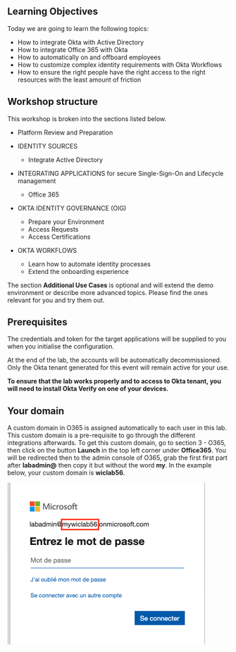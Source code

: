 ## Learning Objectives
Today we are going to learn the following topics: 

- How to integrate Okta with Active Directory
- How to integrate Office 365 with Okta
- How to automatically on and offboard employees
- How to customize complex identity requirements with Okta Workflows
- How to ensure the right people have the right access to the right resources with the least amount of friction

## Workshop structure

This workshop is broken into the sections listed below. 

- Platform Review and Preparation

- IDENTITY SOURCES
    - Integrate Active Directory

- INTEGRATING APPLICATIONS for secure Single-Sign-On and Lifecycle management
    - Office 365

- OKTA IDENTITY GOVERNANCE (OIG)
    - Prepare your Environment
    - Access Requests
    - Access Certifications

- OKTA WORKFLOWS
    - Learn how to automate identity processes
    - Extend the onboarding experience

The section **Additional Use Cases** is optional and will extend the demo environment or describe more advanced topics. Please find the ones relevant for you and try them out.

## Prerequisites

The credentials and token for the target applications will be supplied to you when you initialise the configuration.

At the end of the lab, the accounts will be automatically decommissioned. Only the Okta tenant generated for this event will remain active for your use.

**To ensure that the lab works properly and to access to Okta tenant, you will need to install Okta Verify on one of your devices.**

## Your domain

A custom domain in O365 is assigned automatically to each user in this lab. This custom domain is a pre-requisite to go through the different integrations afterwards. To get this custom domain, go to section 3 - O365, then click on the button **Launch** in the top left corner under **Office365**. You will be redirected then to the admin console of O365, grab the first first part after **labadmin@** then copy it but without the word **my**. In the example below, your custom domain is **wiclab56**.

![alt_text](https://raw.githubusercontent.com/fabiograsso/WIC-Lab-Milan-202312/main/images/009/image047.png "image_tooltip")

